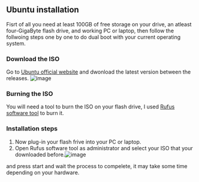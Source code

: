 ## Ubuntu installation
Fisrt of all you need at least 100GB of free storage on your drive, an atleast four-GigaByte flash drive, and working PC or laptop, then follow the follwoing steps one by one to do dual boot with your current operating system.
### Download the ISO
Go to [Ubuntu official website](https://ubuntu.com/download/desktop) and dwonload the latest version between the releases.
![image](https://user-images.githubusercontent.com/64384499/134730757-4a0a5e95-6b77-461d-aaa3-e8b717a08cc6.png)
### Burning the ISO
You will need a tool to burn the ISO on your flash drive, I used [Rufus software tool](https://rufus.ie/en/) to burn it.
### Installation steps
1. Now plug-in your flash frive into your PC or laptop.
2. Open Rufus software tool as administrator and select your ISO that your downloaded before.![image](https://user-images.githubusercontent.com/64384499/134745909-bf6851c2-cba0-42d3-ba2d-fbd76f99167a.png) 

and press start and wait the process to compelete, it may take some time depending on your hardware.

